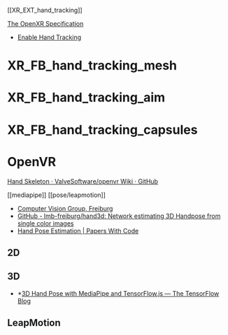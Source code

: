 [[XR_EXT_hand_tracking]]

[The OpenXR Specification](https://microsoft.github.io/OpenXR-MixedReality/openxr_preview/specs/openxr.html#XR_EXT_hand_tracking)
- [Enable Hand Tracking](https://developer.oculus.com/documentation/native/android/mobile-hand-tracking/)

# XR_FB_hand_tracking_mesh

# XR_FB_hand_tracking_aim

# XR_FB_hand_tracking_capsules


# OpenVR
[Hand Skeleton · ValveSoftware/openvr Wiki · GitHub](https://github.com/ValveSoftware/openvr/wiki/Hand-Skeleton)




[[mediapipe]]
[[pose/leapmotion]]

- [Computer Vision Group, Freiburg](https://lmb.informatik.uni-freiburg.de/resources/datasets/RenderedHandposeDataset.en.html)
- [GitHub - lmb-freiburg/hand3d: Network estimating 3D Handpose from single color images](https://github.com/lmb-freiburg/hand3d)
- [Hand Pose Estimation | Papers With Code](https://paperswithcode.com/task/hand-pose-estimation)

## 2D

## 3D
- *[3D Hand Pose with MediaPipe and TensorFlow.js — The TensorFlow Blog](https://blog.tensorflow.org/2021/11/3D-handpose.html)

## LeapMotion

